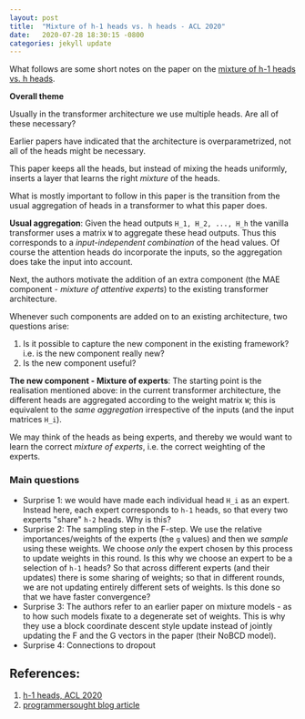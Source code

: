 ```yaml
---
layout: post
title:  "Mixture of h-1 heads vs. h heads - ACL 2020"
date:   2020-07-28 18:30:15 -0800
categories: jekyll update
---
```


What follows are some short notes on the paper on the [mixture of h-1 heads vs. h heads](https://www.aclweb.org/anthology/2020.acl-main.587/).

**Overall theme**

Usually in the transformer architecture we use multiple heads. Are all of these
necessary?

Earlier papers have indicated that the architecture is overparametrized, not all of
the heads might be necessary.

This paper keeps all the heads, but instead of mixing the heads uniformly, inserts a
layer that learns the right _mixture_ of the heads.

What is mostly important to follow in this paper is the transition from the usual
aggregation of heads in a transformer to what this paper does.

**Usual aggregation**:
Given the head outputs `H_1, H_2, ..., H_h` the vanilla transformer uses a matrix `W`
to aggregate these head outputs. Thus this corresponds to a _input-independent combination_
of the head values. Of course the attention heads do incorporate the inputs, so the
aggregation does take the input into account.

Next, the authors motivate the addition of an extra component (the MAE component - _mixture of
  attentive experts_) to the existing transformer architecture.

Whenever such components are added on to an existing architecture, two questions arise:
1. Is it possible to capture the new component in the existing framework? i.e. is the new
component really new?
2. Is the new component useful?

**The new component - Mixture of experts**:
The starting point is the realisation mentioned above: in the current transformer architecture, the
different heads are aggregated according to the weight matrix `W`; this is equivalent to the
_same aggregation_ irrespective of the inputs (and the input matrices `H_i`).

We may think of the heads as being experts, and thereby we would want to learn the
correct _mixture of experts_, i.e. the correct weighting of the experts.  


### Main questions
* Surprise 1: we would have made each individual head `H_i` as an expert. Instead here,
each expert corresponds to `h-1` heads, so that every two experts "share" `h-2` heads.
Why is this?
* Surprise 2: The sampling step in the F-step. We use the relative importances/weights of the
experts (the `g` values) and then we _sample_ using these weights. We choose _only_ the
expert chosen by this process to update weights in this round.
Is this why we choose an expert to be a selection of `h-1` heads? So that across
different experts (and their updates) there is some sharing of weights; so that in
different rounds, we are not updating entirely different sets of weights.
Is this done so that we have faster convergence?
* Surprise 3: The authors refer to an earlier paper on mixture models - as to how such models
fixate to a degenerate set of weights. This is why they use a block coordinate descent style
update instead of jointly updating the F and the G vectors in the paper (their NoBCD model).
* Surprise 4: Connections to dropout




## References:
1. [h-1 heads, ACL 2020](https://www.aclweb.org/anthology/2020.acl-main.587/)
2. [programmersought blog article](https://www.programmersought.com/article/85534594552/)
